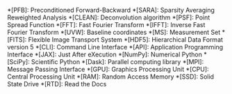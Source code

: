 <!-- Common abbreviations and references -->
*[PFB]: Preconditioned Forward-Backward
*[SARA]: Sparsity Averaging Reweighted Analysis
*[CLEAN]: Deconvolution algorithm
*[PSF]: Point Spread Function
*[FFT]: Fast Fourier Transform
*[IFFT]: Inverse Fast Fourier Transform
*[UVW]: Baseline coordinates
*[MS]: Measurement Set
*[FITS]: Flexible Image Transport System
*[HDF5]: Hierarchical Data Format version 5
*[CLI]: Command Line Interface
*[API]: Application Programming Interface
*[JAX]: Just After eXecution
*[NumPy]: Numerical Python
*[SciPy]: Scientific Python
*[Dask]: Parallel computing library
*[MPI]: Message Passing Interface
*[GPU]: Graphics Processing Unit
*[CPU]: Central Processing Unit
*[RAM]: Random Access Memory
*[SSD]: Solid State Drive
*[RTD]: Read the Docs